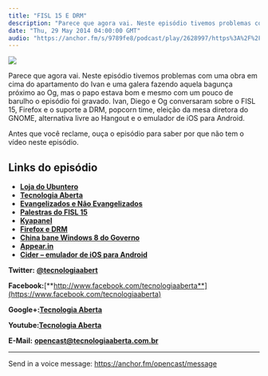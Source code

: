 ```yaml
---
title: "FISL 15 E DRM"
description: "Parece que agora vai. Neste episódio tivemos problemas com uma obra em cima do apartamento do Ivan e uma galera fazendo aquela bagunça próximo ao Og, ..."
date: "Thu, 29 May 2014 04:00:00 GMT"
audio: "https://anchor.fm/s/9789fe8/podcast/play/2628997/https%3A%2F%2Fd3ctxlq1ktw2nl.cloudfront.net%2Fproduction%2F2019-2-13%2F11240262-44100-2-88c09bcd07141.mp3"
---
```


![](https://d3sv2eduhewoas.cloudfront.net/episode/image/bc63e02c65cb492e8aad6695874ad8c2.jpg)


Parece que agora vai. Neste episódio tivemos problemas com uma obra em cima do apartamento do Ivan e uma galera fazendo aquela bagunça próximo ao Og, mas o papo estava bom e mesmo com um pouco de barulho o episódio foi gravado. Ivan, Diego e Og conversaram sobre o FISL 15, Firefox e o suporte a DRM, popcorn time, eleição da mesa diretora do GNOME, alternativa livre ao Hangout e o emulador de iOS para Android.


Antes que você reclame, ouça o episódio para saber por que não tem o vídeo neste episódio.


**Links do episódio**
---------------------


* [**Loja do Ubuntero**](http://www.vitrinepix.com.br/ubuntero)
* [**Tecnologia Aberta**](http://tecnologiaaberta.com.br/)
* [**Evangelizados e Não Evangelizados**](http://www.ubuntero.com.br/2014/05/evangelizados-e-nao-evangelizados/)
* [**Palestras do FISL 15**](http://papers.softwarelivre.org/papers_ng/public/new_grid?day=7)
* [**Kyapanel**](http://www.kyapanel.com/index.php?lang=pt)
* [**Firefox e DRM**](https://blog.mozilla.org/press-br/2014/05/14/drm-e-o-desafio-de-satisfazer-usuarios/)
* [**China bane Windows 8 do Governo**](http://meiobit.com/287521/china-bane-windows-8-computadores-governo/)
* [**Appear.in**](http://appear.in/)
* [**Cider – emulador de iOS para Android**](http://meiobit.com/287088/hack-do-dia-cider-plataforma-executa-apps-ios-no-android/)


**Twitter:** [**@tecnologiaabert**](http://twitter.com/tecnologiaabert)


**Facebook:**[**http://www.facebook.com/tecnologiaaberta**](https://www.facebook.com/tecnologiaaberta)


**Google+:**[**Tecnologia Aberta**](https://plus.google.com/u/0/b/114491525240353631044/114491525240353631044/about)


**Youtube:**[**Tecnologia Aberta**](http://youtube.com/tecnologiaaberta)


**E-Mail:** [**opencast@tecnologiaaberta.com.br**](mailto:opencast@tecnologiaaberta.com.br)



--- 

Send in a voice message: https://anchor.fm/opencast/message